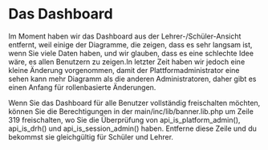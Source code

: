 # Das Dashboard

Im Moment haben wir das Dashboard aus der Lehrer-/Schüler-Ansicht entfernt, weil einige der Diagramme, die zeigen, dass es sehr langsam ist, wenn Sie viele Daten haben, und wir glauben, dass es eine schlechte Idee wäre, es allen Benutzern zu zeigen.In letzter Zeit haben wir jedoch eine kleine Änderung vorgenommen, damit der Plattformadministrator eine sehen kann mehr Diagramm als die anderen Administratoren, daher gibt es einen Anfang für rollenbasierte Änderungen.

Wenn Sie das Dashboard für alle Benutzer vollständig freischalten möchten, können Sie die Berechtigungen in der main/inc/lib/banner.lib.php um Zeile 319 freischalten, wo Sie die Überprüfung von api\_is\_platform\_admin\(\), api\_is\_drh\(\) und api\_is\_session\_admin\(\) haben. Entferne diese Zeile und du bekommst sie gleichgültig für Schüler und Lehrer.
